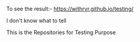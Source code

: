 To see the result:-
https://withrvr.github.io/testing/

I don't know what to tell

This is the Repositories for Testing Purpose
